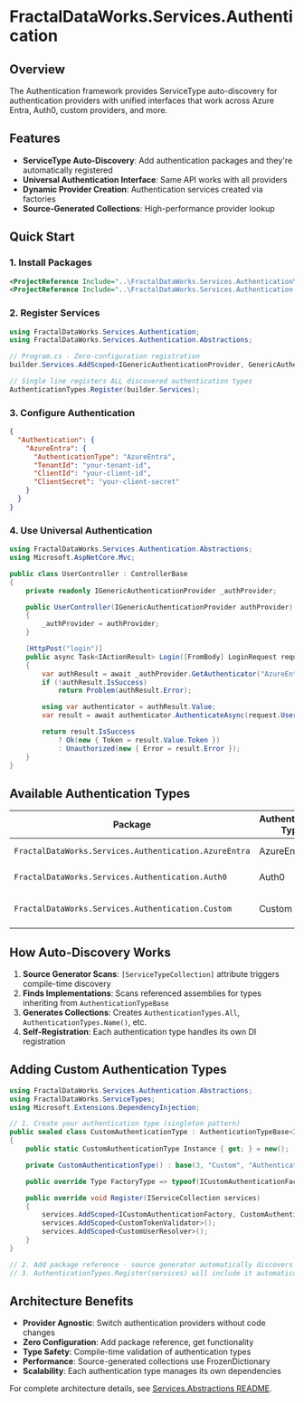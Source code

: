 # FractalDataWorks.Services.Authentication

## Overview

The Authentication framework provides ServiceType auto-discovery for authentication providers with unified interfaces that work across Azure Entra, Auth0, custom providers, and more.

## Features

- **ServiceType Auto-Discovery**: Add authentication packages and they're automatically registered
- **Universal Authentication Interface**: Same API works with all providers
- **Dynamic Provider Creation**: Authentication services created via factories
- **Source-Generated Collections**: High-performance provider lookup

## Quick Start

### 1. Install Packages

```xml
<ProjectReference Include="..\FractalDataWorks.Services.Authentication\FractalDataWorks.Services.Authentication.csproj" />
<ProjectReference Include="..\FractalDataWorks.Services.Authentication.AzureEntra\FractalDataWorks.Services.Authentication.AzureEntra.csproj" />
```

### 2. Register Services

```csharp
using FractalDataWorks.Services.Authentication;
using FractalDataWorks.Services.Authentication.Abstractions;

// Program.cs - Zero-configuration registration
builder.Services.AddScoped<IGenericAuthenticationProvider, GenericAuthenticationProvider>();

// Single line registers ALL discovered authentication types
AuthenticationTypes.Register(builder.Services);
```

### 3. Configure Authentication

```json
{
  "Authentication": {
    "AzureEntra": {
      "AuthenticationType": "AzureEntra",
      "TenantId": "your-tenant-id",
      "ClientId": "your-client-id",
      "ClientSecret": "your-client-secret"
    }
  }
}
```

### 4. Use Universal Authentication

```csharp
using FractalDataWorks.Services.Authentication.Abstractions;
using Microsoft.AspNetCore.Mvc;

public class UserController : ControllerBase
{
    private readonly IGenericAuthenticationProvider _authProvider;

    public UserController(IGenericAuthenticationProvider authProvider)
    {
        _authProvider = authProvider;
    }

    [HttpPost("login")]
    public async Task<IActionResult> Login([FromBody] LoginRequest request)
    {
        var authResult = await _authProvider.GetAuthenticator("AzureEntra");
        if (!authResult.IsSuccess)
            return Problem(authResult.Error);

        using var authenticator = authResult.Value;
        var result = await authenticator.AuthenticateAsync(request.Username, request.Password);

        return result.IsSuccess
            ? Ok(new { Token = result.Value.Token })
            : Unauthorized(new { Error = result.Error });
    }
}
```

## Available Authentication Types

| Package | Authentication Type | Purpose |
|---------|-------------------|---------|
| `FractalDataWorks.Services.Authentication.AzureEntra` | AzureEntra | Azure Active Directory |
| `FractalDataWorks.Services.Authentication.Auth0` | Auth0 | Auth0 authentication |
| `FractalDataWorks.Services.Authentication.Custom` | Custom | Custom authentication providers |

## How Auto-Discovery Works

1. **Source Generator Scans**: `[ServiceTypeCollection]` attribute triggers compile-time discovery
2. **Finds Implementations**: Scans referenced assemblies for types inheriting from `AuthenticationTypeBase`
3. **Generates Collections**: Creates `AuthenticationTypes.All`, `AuthenticationTypes.Name()`, etc.
4. **Self-Registration**: Each authentication type handles its own DI registration

## Adding Custom Authentication Types

```csharp
using FractalDataWorks.Services.Authentication.Abstractions;
using FractalDataWorks.ServiceTypes;
using Microsoft.Extensions.DependencyInjection;

// 1. Create your authentication type (singleton pattern)
public sealed class CustomAuthenticationType : AuthenticationTypeBase<IGenericAuthenticator, CustomAuthenticationConfiguration, ICustomAuthenticationFactory>
{
    public static CustomAuthenticationType Instance { get; } = new();

    private CustomAuthenticationType() : base(3, "Custom", "Authentication Providers") { }

    public override Type FactoryType => typeof(ICustomAuthenticationFactory);

    public override void Register(IServiceCollection services)
    {
        services.AddScoped<ICustomAuthenticationFactory, CustomAuthenticationFactory>();
        services.AddScoped<CustomTokenValidator>();
        services.AddScoped<CustomUserResolver>();
    }
}

// 2. Add package reference - source generator automatically discovers it
// 3. AuthenticationTypes.Register(services) will include it automatically
```

## Architecture Benefits

- **Provider Agnostic**: Switch authentication providers without code changes
- **Zero Configuration**: Add package reference, get functionality
- **Type Safety**: Compile-time validation of authentication types
- **Performance**: Source-generated collections use FrozenDictionary
- **Scalability**: Each authentication type manages its own dependencies

For complete architecture details, see [Services.Abstractions README](../FractalDataWorks.Services.Abstractions/README.md).